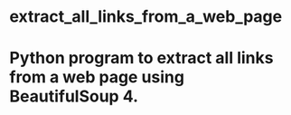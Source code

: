 # extract_all_links_from_a_web_page
# Python program to extract all links from a web page using BeautifulSoup 4.
